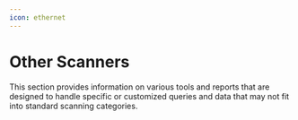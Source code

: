 ```yaml
---
icon: ethernet
---
```


# Other Scanners

This section provides information on various tools and reports that are designed to handle specific or customized queries and data that may not fit into standard scanning categories.
